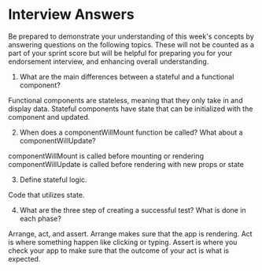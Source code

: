 # Interview Answers
Be prepared to demonstrate your understanding of this week's concepts by answering questions on the following topics. These will not be counted as a part of your sprint score but will be helpful for preparing you for your endorsement interview, and enhancing overall understanding.

1. What are the main differences between a stateful and a functional component?

Functional components are stateless, meaning that they only take in and display data. Stateful components have state that can be initialized with the component and updated. 


2. When does a componentWillMount function be called? What about a componentWillUpdate?

componentWillMount is called before mounting or rendering
componentWillUpdate is called before rendering with new props or state


3. Define stateful logic.

Code that utilizes state.

4. What are the three step of creating a successful test? What is done in each phase?

Arrange, act, and assert.
Arrange makes sure that the app is rendering.
Act is where something happen like clicking or typing.
Assert is where you check your app to make sure that the outcome of your act is what is expected.